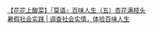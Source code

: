   
[【花花上酸菜】『莫语』百味人生（五）杏花满枝头](http://www.dianyue.me/archives/276/70kzw1bavlcfrbnr/)  
[暑假社会实践 | 调查社会实情，体验百味人生](http://www.dianyue.me/archives/993/mrvo64nfmvpo8e9i/)